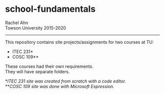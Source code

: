 # school-fundamentals

Rachel Ahn  
Towson University 2015-2020 

----------------------------------------------------

This repository contains site projects/assignments for two courses at TU:
<ul>
  <li>ITEC 231*</li>
  <li>COSC 109**</li>
</ul>

These courses had their own requirements.  
They will have separate folders.  

**ITEC 231 site was created from scratch with a code editor.*  
***COSC 109 site was done with Microsoft Expression.*
